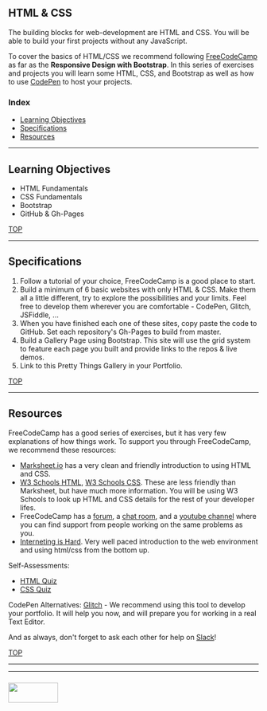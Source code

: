 ## HTML & CSS

The building blocks for web-development are HTML and CSS.  You will be able to build your first projects without any JavaScript. 

To cover the basics of HTML/CSS we recommend following [FreeCodeCamp](https://www.freecodecamp.org/challenges/get-set-for-our-front-end-development-projects) as far as the __Responsive Design with Bootstrap__.  In this series of exercises and projects you will learn some HTML, CSS, and Bootstrap as well as how to use [CodePen](https://codepen.io/hello/) to host your projects.  



### Index
* [Learning Objectives](#learning-objectives)
* [Specifications](#specifications)
* [Resources](#resources)

---

## Learning Objectives

* HTML Fundamentals
* CSS Fundamentals
* Bootstrap
* GitHub & Gh-Pages 

[TOP](#index)

---

## Specifications

1. Follow a tutorial of your choice, FreeCodeCamp is a good place to start.
2. Build a minimum of 6 basic websites with only HTML & CSS. Make them all a little different, try to explore the possibilities and your limits. Feel free to develop them wherever you are comfortable - CodePen, Glitch, JSFiddle, ...  
3. When you have finished each one of these sites, copy paste the code to GitHub.  Set each repository's Gh-Pages to build from master.
4. Build a Gallery Page using Bootstrap. This site will use the grid system to feature each page you built and provide links to the repos & live demos.
5. Link to this Pretty Things Gallery in your Portfolio.


[TOP](#index)

---

## Resources



FreeCodeCamp has a good series of exercises, but it has very few explanations of how things work.  To support you through FreeCodeCamp, we recommend these resources:
* [Marksheet.io](https://marksheet.io) has a very clean and friendly introduction to using HTML and CSS.  
* [W3 Schools HTML](https://www.w3schools.com/html/default.asp), [W3 Schools CSS](https://www.w3schools.com/css/default.asp). These are less friendly than Marksheet, but have much more information.  You will be using W3 Schools to look up HTML and CSS details for the rest of your developer lifes.  
* FreeCodeCamp has a [forum](https://forum.freecodecamp.org), a [chat room](https://gitter.im/FreeCodeCamp/CodeReview), and a [youtube channel](https://www.youtube.com/channel/UC8butISFwT-Wl7EV0hUK0BQ) where you can find support from people working on the same problems as you.
* [Interneting is Hard](https://internetingishard.com).  Very well paced introduction to the web environment and using html/css from the bottom up.

Self-Assessments:
* [HTML Quiz](https://www.w3schools.com/html/html_quiz.asp)
* [CSS Quiz](https://www.w3schools.com/css/css_quiz.asp)

CodePen Alternatives:
[Glitch](https://glitch.com) - We recommend using this tool to develop your portfolio.  It will help you now, and will prepare you for working in a real Text Editor.

And as always, don't forget to ask each other for help on [Slack](https://join.slack.com/t/elewa-academy/shared_invite/enQtMjk4OTA3OTM1NjIwLTA2ZmQ0NDVhNjQxZWM2NjNhNmMyNmVhZGNhZmJmZTY1OWQ4Nzc0ZTkzZGE3NjdiYTYwYThlNzI3YTg2NGM5MGM)!



[TOP](#index)

___
___
### <a href="http://elewa.education/blog" target="_blank"><img src="https://user-images.githubusercontent.com/18554853/34921062-506450ae-f97d-11e7-875f-6feeb26ad72d.png" width="100" height="40"/></a>


